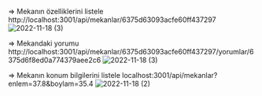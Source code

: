   => Mekanın özelliklerini listele
  http://localhost:3001/api/mekanlar/6375d63093acfe60ff437297
  ![2022-11-18 (3)](https://user-images.githubusercontent.com/115172638/202673056-361f1a84-08b6-4046-845e-c00af7f6ff29.png)


  => Mekandaki yorumu 
  http://localhost:3001/api/mekanlar/6375d63093acfe60ff437297/yorumlar/6375d6f8ed0a774379aee2c6
  ![2022-11-18 (3)](https://user-images.githubusercontent.com/115172638/202672183-bec18af0-f322-42fb-8b84-fa7d3363eb72.png)

  => Mekanın konum bilgilerini listele
  localhost:3001/api/mekanlar?enlem=37.8&boylam=35.4
  ![2022-11-18 (2)](https://user-images.githubusercontent.com/115172638/202672240-458bc407-e62f-4d5f-9c50-dfd32817d694.png)

